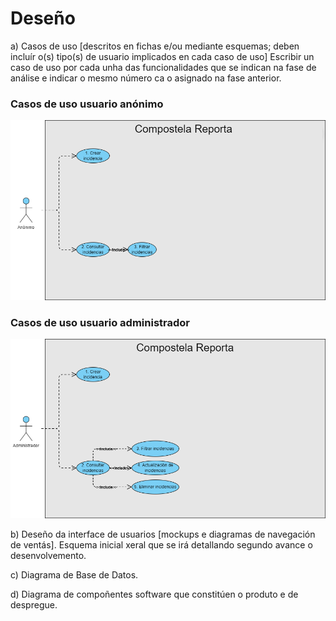 # Deseño

a) Casos de uso [descritos en fichas e/ou mediante esquemas; deben incluír o(s) tipo(s) de usuario implicados en cada caso de uso] Escribir un caso de uso por cada unha das funcionalidades que se indican na fase de análise e indicar o mesmo número ca o asignado na fase anterior.

### Casos de uso usuario anónimo

![Diagrama de casos de uso de usuario anónimo](../img/AnonimoCompostelaReporta.png)

### Casos de uso usuario administrador

![Diagrama de casos de uso de usuario administrador](../img/AdminCompostelaReporta.png)

b) Deseño da interface de usuarios [mockups e diagramas de navegación de ventás]. Esquema inicial xeral que se irá detallando segundo avance o desenvolvemento.

c) Diagrama de Base de Datos.

d) Diagrama de compoñentes software que constitúen o produto e de despregue.

